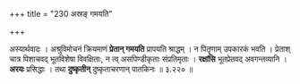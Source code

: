+++
title = "230 अस्रङ् गमयति"

+++


अस्यार्थवादः । अश्रुविमोचनं क्रियमाणं **प्रेतान् गमयति** प्रापयति श्राद्धम् । न पितॄणाम् उपकारकं भवति । प्रेताश् चात्र पिशाचवद् भूतविशेषा विवक्षिताः, न त्व् असपिण्डीकृताः संप्रतिमृताः । **रक्षांसि** भूतप्रेतवद् अवगन्तव्यानि । **अरयः** प्रसिद्धाः । तथा **दुष्कृतीन्** दुष्कृताचरणान् पातकिनः ॥ ३.२२० ॥